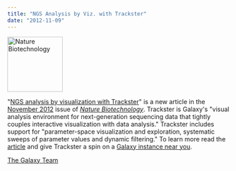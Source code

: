 ```yaml
---
title: "NGS Analysis by Viz. with Trackster"
date: "2012-11-09"
---
```

<div class='right'><a href='http://bit.ly/VMUz7p'><img src="/src/images/news-graphics/NatBiotechCover201211.gif" alt="Nature Biotechnology" height="125" /></a></div>

"[NGS analysis by visualization with Trackster](http://bit.ly/VMUz7p)" is a new article in the [November 2012](http://www.nature.com/nbt/journal/v30/n11/index.html) issue of *[Nature Biotechnology](http://www.nature.com/nbt/index.html)*.  Trackster is Galaxy's "visual analysis environment for next-generation sequencing data that tightly couples interactive visualization with data analysis."  Trackster includes support for "parameter-space visualization and exploration, systematic sweeps of parameter values and dynamic filtering."  To learn more read the [article](http://bit.ly/VMUz7p) and give Trackster a spin on a [Galaxy instance near you](/src/use/index.md).

[The Galaxy Team](/src/galaxy-team/index.md)
